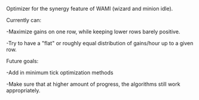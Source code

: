 Optimizer for the synergy feature of WAMI (wizard and minion idle).

Currently can:

  -Maximize gains on one row, while keeping lower rows barely positive.
  
  -Try to have a "flat" or roughly equal distribution of gains/hour up to a given row.

Future goals:

  -Add in minimum tick optimization methods
  
  -Make sure that at higher amount of progress, the algorithms still work appropriately.
